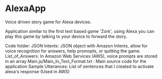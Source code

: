 # AlexaApp
Voice driven story game for Alexa devices.


Application similar to the first text based game 'Zork', using Alexa you can play this game by talking to your device to forward the story.

Code folder:
	JSON Intents: JSON object with Amazon Intents, allow for voice recognition for answers, help promopts, or quitting the game.
	List_of_Answers: In Amazon Web Services (AWS), voice prompts are stored in an array
	Main.js/Main_In_Text_Format.txt : Main source code for the application
	Sample Utterances: List of sentences that I created to activate alexa's response (Used in AWS)

	
	
	

